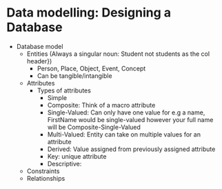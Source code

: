 # Data modelling: Designing a Database

- Database model
	- Entities (Always a singular noun: Student not students as the col header})
		- Person, Place, Object, Event, Concept
		- Can be tangible/intangible
	- Attributes
		- Types of attributes
			- Simple
			- Composite: Think of a macro attribute
			- Single-Valued: Can only have one value for e.g a name, FirstName would be single-valued however your full name will be Composite-Single-Valued
			- Multi-Valued: Entity can take on multiple values for an attribute
			- Derived: Value assigned from previously assigned attribute
			- Key: unique attribute
			- Descriptive:
	- Constraints
	- Relationships
